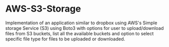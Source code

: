 # AWS-S3-Storage
Implementation of an application similar to dropbox using AWS's Simple storage Service (S3) using Boto3 with options for user to upload/download files from S3 buckets, list all the available buckets and option to select specific file type for files to be uploaded or downloaded.
